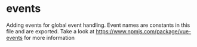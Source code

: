 # events

Adding events for global event handling. Event names are constants in this file and are exported. Take a look at https://www.npmjs.com/package/vue-events for more information
